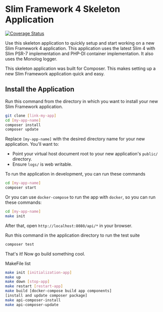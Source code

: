 # Slim Framework 4 Skeleton Application

[![Coverage Status](https://coveralls.io/repos/github/slimphp/Slim-Skeleton/badge.svg?branch=master)](https://coveralls.io/github/slimphp/Slim-Skeleton?branch=master)

Use this skeleton application to quickly setup and start working on a new Slim Framework 4 application. This application uses the latest Slim 4 with Slim PSR-7 implementation and PHP-DI container implementation. It also uses the Monolog logger.

This skeleton application was built for Composer. This makes setting up a new Slim Framework application quick and easy.

## Install the Application

Run this command from the directory in which you want to install your new Slim Framework application.

```bash
git clone [link-my-app]
cd [my-app-name]
composer install
composer update
```

Replace `[my-app-name]` with the desired directory name for your new application. You'll want to:

* Point your virtual host document root to your new application's `public/` directory.
* Ensure `logs/` is web writable.

To run the application in development, you can run these commands 

```bash
cd [my-app-name]
composer start
```

Or you can use `docker-compose` to run the app with `docker`, so you can run these commands:
```bash
cd [my-app-name]
make init
```
After that, open `http://localhost:8080/api/*` in your browser.

Run this command in the application directory to run the test suite

```bash
composer test
```

That's it! Now go build something cool.

MakeFile list 
```bash
make init [initialization-app]
make up
make down [stop-app]
make restart [restart-app]
make build [docker-compose build app components]
[install and update composer package]
make api-composer-install
make api-composer-update
```